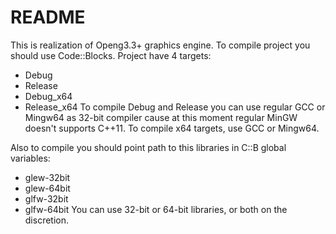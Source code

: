 # README #
This is realization of Openg3.3+ graphics engine. To compile project you should use Code::Blocks.
Project have 4 targets:
* Debug
* Release
* Debug_x64
* Release_x64
To compile Debug and Release you can use regular GCC or Mingw64 as 32-bit compiler cause at this moment regular MinGW doesn't supports C++11. To compile x64 targets, use GCC or Mingw64.

Also to compile you should point path to this libraries in C::B global variables:
* glew-32bit
* glew-64bit
* glfw-32bit
* glfw-64bit
You can use 32-bit or 64-bit libraries, or both on the discretion.